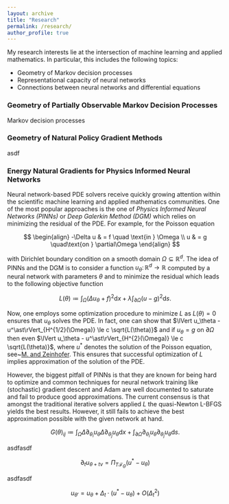 ```yaml
---
layout: archive
title: "Research"
permalink: /research/
author_profile: true
---
```


My research interests lie at the intersection of machine learning and applied mathematics. In particular, this includes the following topics:
* Geometry of Markov decision processes
* Representational capacity of neural networks
* Connections between neural networks and differential equations

### Geometry of Partially Observable Markov Decision Processes
Markov decision processes 

### Geometry of Natural Policy Gradient Methods
asdf

### Energy Natural Gradients for Physics Informed Neural Networks

Neural network-based PDE solvers receive quickly growing attention within the scientific machine learning and applied mathematics communities. 
One of the most popular approaches is the one of *Physics Informed Neural Networks (PINNs)* or *Deep Galerkin Method (DGM)* which relies on minimizing the residual of the PDE.
For example, for the Poisson equation 

$$ 
\begin{align} -\Delta u & = f \quad \text{in } \Omega \\ 
u & = g \quad\text{on } \partial\Omega 
\end{align} 
$$

with Dirichlet boundary condition on a smooth domain $\Omega\subseteq\mathbb R^d$.
The idea of PINNs and the DGM is to consider a function $u_\theta\colon\mathbb R^d\to\mathbb R$ computed by a neural network with parameters $\theta$ and to minimize the residual which leads to the following objective function 

$$
L(\theta) \coloneqq \int_\Omega (\Delta u_\theta + f)^2 \mathrm dx + \lambda\int_{\partial\Omega} (u-g)^2 \mathrm ds.
$$

Now, one employs some optimization procedure to minimize $L$ as $L(\theta) = 0$ ensures that $u_\theta$ solves the PDE. 
In fact, one can show that $\lVert u_\theta - u^\ast\rVert_{H^{1/2}(\Omega)} \le c \sqrt{L(\theta)}$ and if $u_\theta = g$ on $\partial\Omega$ then even $\lVert u_\theta - u^\ast\rVert_{H^{2}(\Omega)} \le c \sqrt{L(\theta)}$, where $u^\ast$ denotes the solution of the Poisson equation, see~[M. and Zeinhofer](https://proceedings.mlr.press/v190/muller22b.html). 
This ensures that successful optimization of $L$ implies approximation of the solution of the PDE. 

However, the biggest pitfall of PINNs is that they are known for being hard to optimize and common techniques for neural network training like (stochastic) gradient descent and Adam are well documented to saturate and fail to produce good approximations. 
The current consensus is that amongst the traditional iterative solvers applied $L$ the quasi-Newton L-BFGS yields the best results. 
However, it still fails to achieve the best approximation possible with the given network at hand. 

$$
G(\theta)_{ij} \coloneqq \int _\Omega \Delta \partial _{\theta_i} u _\theta \Delta \partial _{\theta_j} u _\theta \mathrm dx + \int _{\partial\Omega} \partial _{\theta_i} u _\theta \partial _{\theta_j} u _\theta \mathrm ds.
$$


asdfasdf

$$
\partial_t u_{\theta+tv} = \Pi_{T\mathcal F_{\Theta}}(u^\ast-u_\theta)
$$

asdfasdf

$$
u_{\theta'} =  u_\theta + \Delta_t \cdot (u^\ast-u_\theta) + O(\Delta_t^2)
$$












